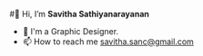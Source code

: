#👋 Hi, I’m **Savitha Sathiyanarayanan**
- 👀 I'm a Graphic Designer.
- 📫 How to reach me savitha.sanc@gmail.com

